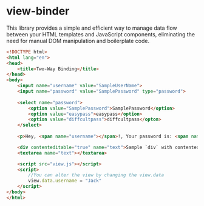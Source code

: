 # view-binder
This library provides a simple and efficient way to manage data flow between your HTML templates and JavaScript components, eliminating the need for manual DOM manipulation and boilerplate code.

```html
<!DOCTYPE html>
<html lang="en">
<head>
    <title>Two-Way Binding</title>
</head>
<body>
    <input name="username" value="SampleUserName">
    <input name="password" value="SamplePassword" type="password">
    
    <select name="password">
        <option value="SamplePassword">SamplePassword</option>
        <option value="easypass">easypass</option>
        <option value="diffcultpass">diffcultpass</opton>
    </select>
    
    <p>Hey, <span name="username"></span>!, Your password is: <span name="password"></span></p>

    <div contenteditable="true" name="text">Sample `div` with contenteditable="true"</div>
    <textarea name="text"></textarea>

    <script src="view.js"></script>
    <script>
        //You can alter the view by changing the view.data
        view.data.username = "Jack"
    </script>
</body>
</html>

```
